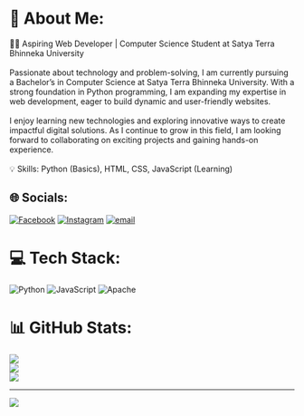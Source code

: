 # 💫 About Me:
👩‍💻 Aspiring Web Developer | Computer Science Student at Satya Terra Bhinneka University<br><br>Passionate about technology and problem-solving, I am currently pursuing a Bachelor’s in Computer Science at Satya Terra Bhinneka University. With a strong foundation in Python programming, I am expanding my expertise in web development, eager to build dynamic and user-friendly websites.<br><br>I enjoy learning new technologies and exploring innovative ways to create impactful digital solutions. As I continue to grow in this field, I am looking forward to collaborating on exciting projects and gaining hands-on experience.<br><br>💡 Skills: Python (Basics), HTML, CSS, JavaScript (Learning)


## 🌐 Socials:
[![Facebook](https://img.shields.io/badge/Facebook-%231877F2.svg?logo=Facebook&logoColor=white)](https://facebook.com/https://www.facebook.com/share/1YNQLrE9dg/) [![Instagram](https://img.shields.io/badge/Instagram-%23E4405F.svg?logo=Instagram&logoColor=white)](https://instagram.com/https://www.instagram.com/tsyaamelia5?igsh=Mmc5M3Q2Nm0zYjNs) [![email](https://img.shields.io/badge/Email-D14836?logo=gmail&logoColor=white)](mailto:ameliatsya73@gmail.com) 

# 💻 Tech Stack:
![Python](https://img.shields.io/badge/python-3670A0?style=for-the-badge&logo=python&logoColor=ffdd54) ![JavaScript](https://img.shields.io/badge/javascript-%23323330.svg?style=for-the-badge&logo=javascript&logoColor=%23F7DF1E) ![Apache](https://img.shields.io/badge/apache-%23D42029.svg?style=for-the-badge&logo=apache&logoColor=white)
# 📊 GitHub Stats:
![](https://github-readme-stats.vercel.app/api?username=Tasyaaa93&theme=dark&hide_border=false&include_all_commits=false&count_private=false)<br/>
![](https://nirzak-streak-stats.vercel.app/?user=Tasyaaa93&theme=dark&hide_border=false)<br/>
![](https://github-readme-stats.vercel.app/api/top-langs/?username=Tasyaaa93&theme=dark&hide_border=false&include_all_commits=false&count_private=false&layout=compact)

---
[![](https://visitcount.itsvg.in/api?id=Tasyaaa93&icon=0&color=0)](https://visitcount.itsvg.in)

<!-- Proudly created with GPRM ( https://gprm.itsvg.in ) -->
